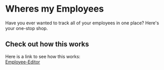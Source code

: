 # Wheres my Employees
Have you ever wanted to track all of your employees in one place? Here's your one-stop shop.
## Check out how this works
Here is a link to see how this works:<br>
[Employee-Editor](https://watch.screencastify.com/v/FSdFEV4G9TGWne7cUAmj)

